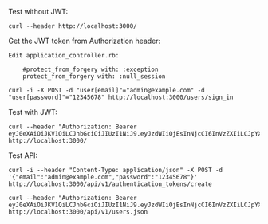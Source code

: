 
Test without JWT:

    curl --header http://localhost:3000/

Get the JWT token from Authorization header:

    Edit application_controller.rb:

        #protect_from_forgery with: :exception
        protect_from_forgery with: :null_session

    curl -i -X POST -d "user[email]"="admin@example.com" -d "user[password]"="12345678" http://localhost:3000/users/sign_in

Test with JWT:

    curl --header "Authorization: Bearer eyJ0eXAiOiJKV1QiLCJhbGciOiJIUzI1NiJ9.eyJzdWIiOjEsInNjcCI6InVzZXIiLCJpYXQiOjE0OTEzOTMzNjYsImV4cCI6MTQ5MTM5Njk2NiwianRpIjoiNDU5MzQ5ZjEtZTM2Ny00MmQ2LWI5NzEtYTAwM2FlMmQ0MGRlIn0.QqxdyenDVoAu4z47481fhuNpVJbxYPTxWyy_DG_BEts" http://localhost:3000/

Test API:

    curl -i --header "Content-Type: application/json" -X POST -d '{"email":"admin@example.com","password":"12345678"}' http://localhost:3000/api/v1/authentication_tokens/create

    curl --header "Authorization: Bearer eyJ0eXAiOiJKV1QiLCJhbGciOiJIUzI1NiJ9.eyJzdWIiOjEsInNjcCI6InVzZXIiLCJpYXQiOjE0OTEzOTY2MzksImV4cCI6MTQ5MTQwMDIzOSwianRpIjoiOTk0Yjg3NjgtYzU2Zi00ODQ3LWEwYTItZjc1NGM3ZWQ0NzE2In0.e9X8tK0PJmINJB892GJZkTp4tIv9gDU7ZuyU4TTNlyw" http://localhost:3000/api/v1/users.json
